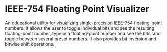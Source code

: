# IEEE-754 Floating Point Visualizer
An educational utility for visualizing single-precision [IEEE-754](https://en.wikipedia.org/wiki/IEEE_754) floating-point numbers. It allows the user to toggle individual bits and see the resulting floating-point number, type in a floating-point number and see the bits, and toggle between several preset numbers. It also provides bit inversion and bitwise shift operations.
